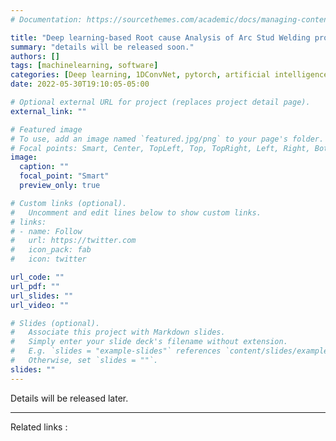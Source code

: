 ```yaml
---
# Documentation: https://sourcethemes.com/academic/docs/managing-content/

title: "Deep learning-based Root cause Analysis of Arc Stud Welding process"
summary: "details will be released soon."
authors: []
tags: [machinelearning, software]
categories: [Deep learning, 1DConvNet, pytorch, artificial intelligence, Bayesian Optimization , defect detection, root cause classification classification, inspection, XAI]
date: 2022-05-30T19:10:05-05:00

# Optional external URL for project (replaces project detail page).
external_link: ""

# Featured image
# To use, add an image named `featured.jpg/png` to your page's folder.
# Focal points: Smart, Center, TopLeft, Top, TopRight, Left, Right, BottomLeft, Bottom, BottomRight.
image:
  caption: ""
  focal_point: "Smart"
  preview_only: true

# Custom links (optional).
#   Uncomment and edit lines below to show custom links.
# links:
# - name: Follow
#   url: https://twitter.com
#   icon_pack: fab
#   icon: twitter

url_code: ""
url_pdf: ""
url_slides: ""
url_video: ""

# Slides (optional).
#   Associate this project with Markdown slides.
#   Simply enter your slide deck's filename without extension.
#   E.g. `slides = "example-slides"` references `content/slides/example-slides.md`.
#   Otherwise, set `slides = ""`.
slides: ""
---
```


Details will be released later.

---------

Related links : 

